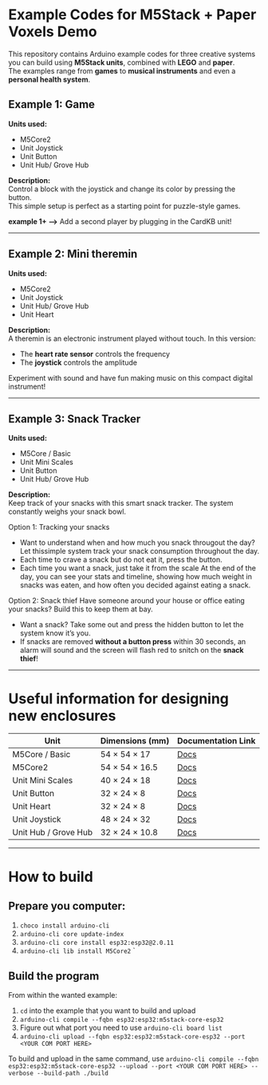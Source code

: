 # Example Codes for M5Stack + Paper Voxels Demo  
This repository contains Arduino example codes for three creative systems you can build using **M5Stack units**, combined with **LEGO** and **paper**.  
The examples range from **games** to **musical instruments** and even a **personal health system**.  

## Example 1: Game 
**Units used:**  
- M5Core2  
- Unit Joystick  
- Unit Button  
- Unit Hub/ Grove Hub  

**Description:**  
Control a block with the joystick and change its color by pressing the button.  
This simple setup is perfect as a starting point for puzzle-style games.  

**example 1+ -->** Add a second player by plugging in the CardKB unit!  

---
## Example 2: Mini theremin  
**Units used:**  
- M5Core2  
- Unit Joystick
- Unit Hub/ Grove Hub  
- Unit Heart  

**Description:**  
A theremin is an electronic instrument played without touch. In this version:  
- The **heart rate sensor** controls the frequency  
- The **joystick** controls the amplitude  

Experiment with sound and have fun making music on this compact digital instrument!  

---
## Example 3: Snack Tracker  
**Units used:**  
- M5Core / Basic 
- Unit Mini Scales  
- Unit Button
- Unit Hub/ Grove Hub  

**Description:**  
Keep track of your snacks with this smart snack tracker. The system constantly weighs your snack bowl.  

Option 1: Tracking your snacks
- Want to understand when and how much you snack througout the day? Let thissimple system track your snack consumption throughout the day.
- Each time to crave a snack but do not eat it, press the button.
- Each time you want a snack, just take it from the scale
At the end of the day, you can see your stats and timeline, showing how much weight in snacks was eaten, and how often you decided against eating a snack. 

Option 2: Snack thief
Have someone around your house or office eating your snacks? Build this to keep them at bay. 
- Want a snack? Take some out and press the hidden button to let the system know it’s you.  
- If snacks are removed **without a button press** within 30 seconds, an alarm will sound and the screen will flash red to snitch on the **snack thief**!  

---

# Useful information for designing new enclosures

| Unit                     | Dimensions (mm)     | Documentation Link |
|--------------------------|---------------------|--------------------|
| M5Core / Basic           | 54 × 54 × 17        | [Docs](https://docs.m5stack.com/en/core/basic) |
| M5Core2                  | 54 × 54 × 16.5      | [Docs](https://docs.m5stack.com/en/core/core2) |
| Unit Mini Scales         | 40 × 24 × 18        | [Docs](https://docs.m5stack.com/en/unit/Unit-Mini%20Scales) |
| Unit Button              | 32 × 24 × 8         | [Docs](https://docs.m5stack.com/en/unit/button) |
| Unit Heart               | 32 × 24 × 8         | [Docs](https://docs.m5stack.com/en/unit/heart) |
| Unit Joystick            | 48 × 24 × 32        | [Docs](https://docs.m5stack.com/en/unit/joystick_1.1) |
| Unit Hub / Grove Hub     | 32 × 24 × 10.8      | [Docs](https://docs.m5stack.com/en/unit/hub) |

---

# How to build
## Prepare you computer:
1. `choco install arduino-cli`
2. `arduino-cli core update-index`
3. `arduino-cli core install esp32:esp32@2.0.11`
4. `arduino-cli lib install M5Core2`
`
## Build the program
From within the wanted example:
1. `cd` into the example that you want to build and upload
2. `arduino-cli compile --fqbn esp32:esp32:m5stack-core-esp32`
3. Figure out what port you need to use `arduino-cli board list`
4. `arduino-cli upload --fqbn esp32:esp32:m5stack-core-esp32 --port <YOUR COM PORT HERE>`

To build and upload in the same command, use `arduino-cli compile --fqbn esp32:esp32:m5stack-core-esp32 --upload --port <YOUR COM PORT HERE> --verbose --build-path ./build`
